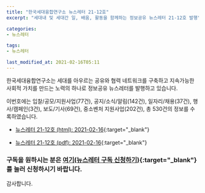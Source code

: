 ```yaml
---
title: "한국세대융합연구소 뉴스레터 21-12호"
excerpt: "세대내 및 세대간 일, 배움, 활동을 함께하는 정보공유 뉴스레터 21-12호 발행" 

categories:
- 뉴스레터

tags:
- 뉴스레터

last_modified_at: 2021-02-16T05:11
---
```


한국세대융합연구소는 세대를 아우르는 공유와 협력 네트워크를 구축하고 지속가능한 사회적 가치를 만드는 노력의 하나로 정보공유 뉴스레터를 발행하고 있습니다.

이번호에는 입찰/공모/지원사업(77건), 공지/소식/알림(142건), 일자리/채용(37건), 행사/캠페인(3건), 보도/기사(69건), 중소벤처 지원사업(202건), 총 530건의 정보를 수록하였습니다.

* [뉴스레터 21-12호 (html): 2021-02-16](https://gcrcenter.github.io/assets/htmls/gcrc_news_letter_20210216.html){:target="_blank"}

* [뉴스레터 21-12호 (pdf): 2021-02-16](https://gcrcenter.github.io/assets/pdfs/news_letter_20210216.pdf){:target="_blank"}


### 구독을 원하시는 분은 [여기(뉴스레터 구독 신청하기)](https://forms.gle/MJ5gVHCdunBXXWVB7){:target="_blank"} 를 눌러 신청하시기 바랍니다.


감사합니다.
